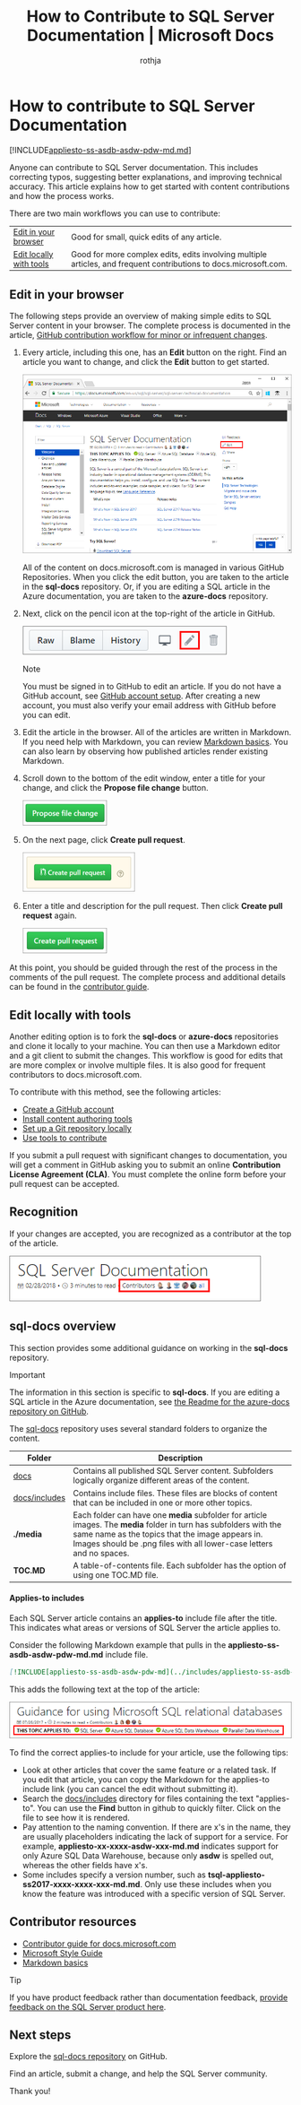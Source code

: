 ﻿---
title: How to Contribute to SQL Server Documentation | Microsoft Docs
ms.date: "04/12/2018"
ms.prod: sql
ms.reviewer: ""
ms.suite: "sql"
ms.custom: ""
ms.tgt_pltfrm: ""
ms.topic: conceptual
author: "rothja"
ms.author: "jroth"
manager: craigg
monikerRange: ">= aps-pdw-2016 || = azuresqldb-current || = azure-sqldw-latest || >= sql-server-2016 || = sqlallproducts-allversions"
---

# How to contribute to SQL Server Documentation

[!INCLUDE[appliesto-ss-asdb-asdw-pdw-md.md](../includes/appliesto-ss-asdb-asdw-pdw-md.md)]

Anyone can contribute to SQL Server documentation. This includes correcting typos, suggesting better explanations, and improving technical accuracy. This article explains how to get started with content contributions and how the process works.

There are two main workflows you can use to contribute:

|||
|---|---|
| [Edit in your browser](#githubui) | Good for small, quick edits of any article. |
| [Edit locally with tools](#tools) | Good for more complex edits, edits involving multiple articles, and frequent contributions to docs.microsoft.com. |

## <a id="githubui"></a> Edit in your browser

The following steps provide an overview of making simple edits to SQL Server content in your browser. The complete process is documented in the article, [GitHub contribution workflow for minor or infrequent changes](https://docs.microsoft.com/contribute/light-workflow).

1. Every article, including this one, has an **Edit** button on the right. Find an article you want to change, and click the **Edit** button to get started.

   ![Edit button for SQL article](./media/sql-server-docs-contribute/edit-sql-server-docs.png)

   All of the content on docs.microsoft.com is managed in various GitHub Repositories. When you click the edit button, you are taken to the article in the **sql-docs** repository. Or, if you are editing a SQL article in the Azure documentation, you are taken to the **azure-docs** repository. 

1. Next, click on the pencil icon at the top-right of the article in GitHub.

   ![Edit button](./media/sql-server-docs-contribute/edit-button.png)

   > [!NOTE]
   > You must be signed in to GitHub to edit an article. If you do not have a GitHub account, see [GitHub account setup](https://docs.microsoft.com/contribute/get-started-setup-github). After creating a new account, you must also verify your email address with GitHub before you can edit.

1. Edit the article in the browser. All of the articles are written in Markdown. If you need help with Markdown, you can review [Markdown basics](https://help.github.com/articles/getting-started-with-writing-and-formatting-on-github/). You can also learn by observing how published articles render existing Markdown.

1. Scroll down to the bottom of the edit window, enter a title for your change, and click the **Propose file change** button.

   ![Propose pull request](./media/sql-server-docs-contribute/propose-file-change.png)

1. On the next page, click **Create pull request**.

   ![Create pull request](./media/sql-server-docs-contribute/create-pull-request.png)

1. Enter a title and description for the pull request. Then click **Create pull request** again.

   ![Create pull request](./media/sql-server-docs-contribute/create-pull-request2.png)

At this point, you should be guided through the rest of the process in the comments of the pull request. The complete process and additional details can be found in the [contributor guide](https://docs.microsoft.com/contribute/light-workflow).

## <a id="tools"></a> Edit locally with tools

Another editing option is to fork the **sql-docs** or **azure-docs** repositories and clone it locally to your machine. You can then use a Markdown editor and a git client to submit the changes. This workflow is good for edits that are more complex or involve multiple files. It is also good for frequent contributors to docs.microsoft.com.

To contribute with this method, see the following articles:

- [Create a GitHub account](https://docs.microsoft.com/contribute/get-started-setup-github)
- [Install content authoring tools](https://docs.microsoft.com/contribute/get-started-setup-tools)
- [Set up a Git repository locally](https://docs.microsoft.com/contribute/get-started-setup-local)
- [Use tools to contribute](https://docs.microsoft.com/contribute/how-to-write-workflows-majo)

If you submit a pull request with significant changes to documentation, you will get a comment in GitHub asking you to submit an online **Contribution License Agreement (CLA)**. You must complete the online form before your pull request can be accepted.

## Recognition

If your changes are accepted, you are recognized as a contributor at the top of the article.

![Content contribution recognition](./media/sql-server-docs-contribute/contribution-recognition.png)

## sql-docs overview

This section provides some additional guidance on working in the **sql-docs** repository.

> [!IMPORTANT]
> The information in this section is specific to **sql-docs**. If you are editing a SQL article in the Azure documentation, see [the Readme for the azure-docs repository on GitHub](https://github.com/MicrosoftDocs/azure-docs/blob/master/README.md).

The [sql-docs](https://github.com/MicrosoftDocs/sql-docs) repository uses several standard folders to organize the content.

| Folder | Description |
|---|---|
| [docs](https://github.com/MicrosoftDocs/sql-docs/tree/live/docs) | Contains all published SQL Server content. Subfolders logically organize different areas of the content. |
| [docs/includes](https://github.com/MicrosoftDocs/sql-docs/tree/live/docs/includes) | Contains include files. These files are blocks of content that can be included in one or more other topics. |
| **./media** | Each folder can have one **media** subfolder for article images. The **media** folder in turn has subfolders with the same name as the topics that the image appears in. Images should be .png files with all lower-case letters and no spaces. |
| **TOC.MD** | A table-of-contents file. Each subfolder has the option of using one TOC.MD file. |

#### Applies-to includes

Each SQL Server article contains an **applies-to** include file after the title. This indicates what areas or versions of SQL Server the article applies to.

Consider the following Markdown example that pulls in the **appliesto-ss-asdb-asdw-pdw-md.md** include file.

```Markdown
[!INCLUDE[appliesto-ss-asdb-asdw-pdw-md](../includes/appliesto-ss-asdb-asdw-pdw-md.md)]
```

This adds the following text at the top of the article:

![Applies to text](./media/sql-server-docs-contribute/applies-to.png)

To find the correct applies-to include for your article, use the following tips:

- Look at other articles that cover the same feature or a related task. If you edit that article, you can copy the Markdown for the applies-to include link (you can cancel the edit without submitting it).
- Search the [docs/includes](https://github.com/MicrosoftDocs/sql-docs/tree/live/docs/includes) directory for files containing the text "applies-to". You can use the **Find** button in github to quickly filter. Click on the file to see how it is rendered.
- Pay attention to the naming convention. If there are x's in the name, they are usually placeholders indicating the lack of support for a service. For example, **appliesto-xx-xxxx-asdw-xxx-md.md** indicates support for only Azure SQL Data Warehouse, because only **asdw** is spelled out, whereas the other fields have x's.
- Some includes specify a version number, such as **tsql-appliesto-ss2017-xxxx-xxxx-xxx-md.md**. Only use these includes when you know the feature was introduced with a specific version of SQL Server. 

## Contributor resources

- [Contributor guide for docs.microsoft.com](https://docs.microsoft.com/en-us/contribute/)
- [Microsoft Style Guide](https://docs.microsoft.com/en-us/teamblog/style-guide)
- [Markdown basics](https://help.github.com/articles/getting-started-with-writing-and-formatting-on-github/)

> [!TIP]
> If you have product feedback rather than documentation feedback, [provide feedback on the SQL Server product here](https://feedback.azure.com/forums/908035-sql-server).

## Next steps

Explore the [sql-docs repository](https://github.com/MicrosoftDocs/sql-docs) on GitHub.

Find an article, submit a change, and help the SQL Server community. 

Thank you!